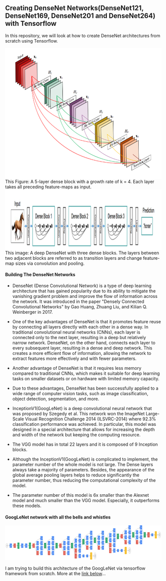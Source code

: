 ## Creating DenseNet Networks(DenseNet121, DenseNet169, DenseNet201 and DenseNet264) with Tensorflow
In this repository, we will look at how to create DenseNet architectures from scratch using Tensorflow.

<div style="display: flex; flex-direction: column; align-items: center;">
    <img src="images/DenseNet_layers.png" style="width:604px;height:423px;" />
</div>
This Figure: A 5-layer dense block with a growth rate of k = 4. Each layer takes all preceding feature-maps as input.

<div style="display: flex; flex-direction: column; align-items: center;">
    <img src="images/A_deep_DenseNet_with_three_dense_blocks.jpg" style="width:1280px;height:196px;" />
</div>
This image: A deep DenseNet with three dense blocks. The layers between two adjacent blocks are referred to as transition layers and change feature-map sizes via convolution and pooling.

#### Building The DenseNet Networks

- DenseNet (Dense Convolutional Network) is a type of deep learning architecture that has gained popularity due to its ability to mitigate the vanishing gradient problem and improve the flow of information across the network. It was introduced in the paper "Densely Connected Convolutional Networks" by Gao Huang, Zhuang Liu, and Kilian Q. Weinberger in 2017.

- One of the key advantages of DenseNet is that it promotes feature reuse by connecting all layers directly with each other in a dense way. In traditional convolutional neural networks (CNNs), each layer is connected only to the next layer, resulting in a deep but relatively narrow network. DenseNet, on the other hand, connects each layer to every subsequent layer, resulting in a dense and deep network. This creates a more efficient flow of information, allowing the network to extract features more effectively and with fewer parameters.

- Another advantage of DenseNet is that it requires less memory compared to traditional CNNs, which makes it suitable for deep learning tasks on smaller datasets or on hardware with limited memory capacity.

- Due to these advantages, DenseNet has been successfully applied to a wide range of computer vision tasks, such as image classification, object detection, segmentation, and more.
        


- InceptionV1(GoogLeNet) is a deep convolutional neural network that was proposed by Szegedy et al. This network won the ImageNet Large-Scale Visual Recognition Challenge 2014 (ILSVRC-2014) where 92.3% classification performance was achieved. In particular, this model was designed in a special architecture that allows for increasing the depth and width of the network but keeping the computing resource.

- The VGG model has in total 22 layers and it is composed of 9 Inception blocks. 

- Although the InceptionV1(GoogLeNet) is complicated to implement, the parameter number of the whole model is not large. The Dense layers always take a majority of parameters. Besides, the appearance of the global average pooling layers helps to reduce significantly the parameter number, thus reducing the computational complexity of the model.

- The parameter number of this model is 6x smaller than the Alexnet model and much smaller than the VGG model. Especially, it outperforms these models.

#### GoogLeNet network with all the bells and whistles
![GoogLeNet](/images/Inception_V1(GoogleNet).png)

I am trying to build this architecture of the GoogLeNet via tensorflow framework from scratch. More at the <a href= "https://github.com/makhmudjumanazarov/Inception-V1-GoogleNet-Architecture-via-Tensorflow/blob/main/Inception%20V1.ipynb">link below</a>...

